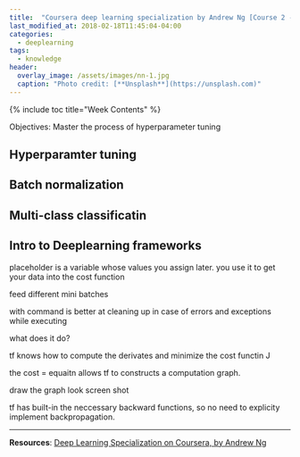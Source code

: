 ```yaml
---
title:  "Coursera deep learning specialization by Andrew Ng [Course 2 - Week 3]"
last_modified_at: 2018-02-18T11:45:04-04:00
categories: 
  - deeplearning
tags:
  - knowledge
header:
  overlay_image: /assets/images/nn-1.jpg
  caption: "Photo credit: [**Unsplash**](https://unsplash.com)"
---
```


<script type="text/javascript" async
  src="https://cdnjs.cloudflare.com/ajax/libs/mathjax/2.7.2/MathJax.js?config=TeX-MML-AM_CHTML">
</script>

<script type="text/javascript" async
  src="https://cdnjs.cloudflare.com/ajax/libs/mermaid/7.1.2/mermaid.js">
</script>

{% include toc title="Week Contents" %}


Objectives:
Master the process of hyperparameter tuning



## Hyperparamter tuning

## Batch normalization

## Multi-class classificatin 

## Intro to Deeplearning frameworks
placeholder is a variable whose values you assign later.
you use it to get your data into the cost function 

feed different mini batches

with command is better at cleaning up in case of errors and exceptions while executing 

what does it do?

tf knows how to compute the derivates and minimize the cost functin J

the cost = equaitn allows tf to constructs a computation graph.

draw the graph look screen shot


tf has built-in the neccessary backward functions, so no need to explicity implement backpropagation.

---

<!-- Notes: -->
<!-- * todo -->

**Resources**: [Deep Learning
Specialization on Coursera, by Andrew Ng](https://www.coursera.org/specializations/deep-learning)
